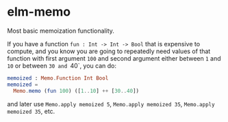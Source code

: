 elm-memo
========

Most basic memoization functionality.

If you have a function `fun : Int -> Int -> Bool` that is expensive to compute, and you know you are going to repeatedly need values of that function with first argument `100` and second argument either between `1` and `10` or between `30 and `40`, you can do:

```elm
memoized : Memo.Function Int Bool
memoized =
  Memo.memo (fun 100) ([1..10] ++ [30..40])
```

and later use `Memo.apply memoized 5`, `Memo.apply memoized 35`, `Memo.apply memoized 35`, etc.
